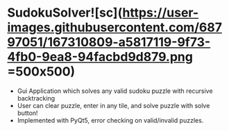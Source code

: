 # SudokuSolver![sc](https://user-images.githubusercontent.com/68797051/167310809-a5817119-9f73-4fb0-9ea8-94facbd9d879.png =500x500)

- Gui Application which solves any valid sudoku puzzle with recursive backtracking
- User can clear puzzle, enter in any tile, and solve puzzle with solve button!
- Implemented with PyQt5, error checking on valid/invalid puzzles.
